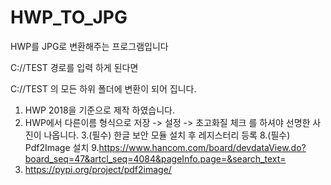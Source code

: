 # HWP_TO_JPG
HWP를 JPG로 변환해주는 프로그램입니다


C://TEST 경로를 입력 하게 된다면

 C://TEST 의 모든 하위 폴더에 변환이 되어 집니다.
 
 1. HWP 2018을 기준으로 제작 하였습니다.
 2. HWP에서 다른이름 형식으로 저장 -> 설정 -> 초고화질 체크 를 하셔야 선명한 사진이 나옵니다.
 3.(필수) 한글 보안 모듈 설치 후 레지스터리 등록
 8.(필수) Pdf2Image 설치 
 9.https://www.hancom.com/board/devdataView.do?board_seq=47&artcl_seq=4084&pageInfo.page=&search_text=
 10. https://pypi.org/project/pdf2image/
 
